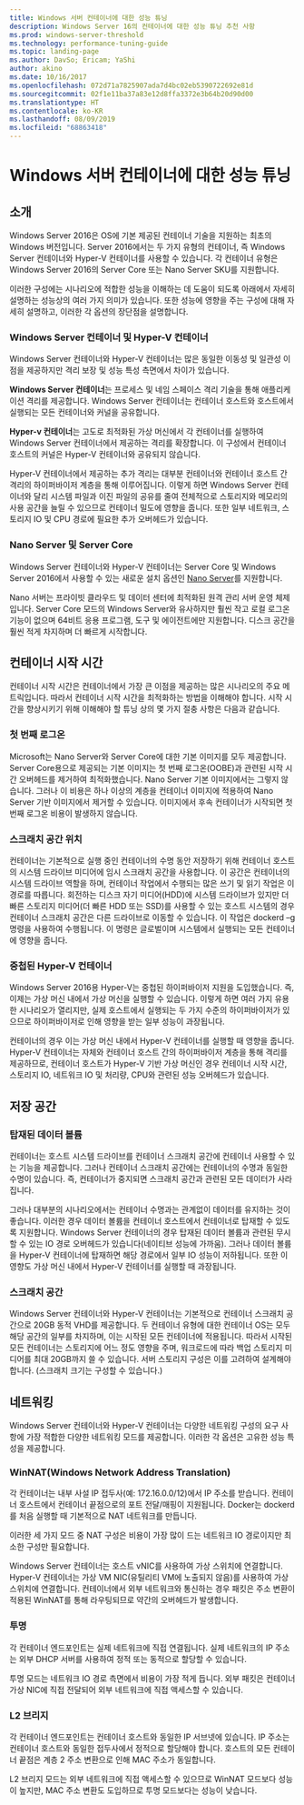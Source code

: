 ```yaml
---
title: Windows 서버 컨테이너에 대한 성능 튜닝
description: Windows Server 16의 컨테이너에 대한 성능 튜닝 추천 사항
ms.prod: windows-server-threshold
ms.technology: performance-tuning-guide
ms.topic: landing-page
ms.author: DavSo; Ericam; YaShi
author: akino
ms.date: 10/16/2017
ms.openlocfilehash: 072d71a7825907ada7d4bc02eb5390722692e81d
ms.sourcegitcommit: 02f1e11ba37a83e12d8ffa3372e3b64b20d90d00
ms.translationtype: HT
ms.contentlocale: ko-KR
ms.lasthandoff: 08/09/2019
ms.locfileid: "68863418"
---
```

# <a name="performance-tuning-windows-server-containers"></a>Windows 서버 컨테이너에 대한 성능 튜닝

## <a name="introduction"></a>소개
Windows Server 2016은 OS에 기본 제공된 컨테이너 기술을 지원하는 최초의 Windows 버전입니다. Server 2016에서는 두 가지 유형의 컨테이너, 즉 Windows Server 컨테이너와 Hyper-V 컨테이너를 사용할 수 있습니다. 각 컨테이너 유형은 Windows Server 2016의 Server Core 또는 Nano Server SKU를 지원합니다. 

이러한 구성에는 시나리오에 적합한 성능을 이해하는 데 도움이 되도록 아래에서 자세히 설명하는 성능상의 여러 가지 의미가 있습니다. 또한 성능에 영향을 주는 구성에 대해 자세히 설명하고, 이러한 각 옵션의 장단점을 설명합니다.

### <a name="windows-server-container-and-hyper-v-containers"></a>Windows Server 컨테이너 및 Hyper-V 컨테이너

Windows Server 컨테이너와 Hyper-V 컨테이너는 많은 동일한 이동성 및 일관성 이점을 제공하지만 격리 보장 및 성능 특성 측면에서 차이가 있습니다.

**Windows Server 컨테이너**는 프로세스 및 네임 스페이스 격리 기술을 통해 애플리케이션 격리를 제공합니다. Windows Server 컨테이너는 컨테이너 호스트와 호스트에서 실행되는 모든 컨테이너와 커널을 공유합니다.

**Hyper-v 컨테이너**는 고도로 최적화된 가상 머신에서 각 컨테이너를 실행하여 Windows Server 컨테이너에서 제공하는 격리를 확장합니다. 이 구성에서 컨테이너 호스트의 커널은 Hyper-V 컨테이너와 공유되지 않습니다.

Hyper-V 컨테이너에서 제공하는 추가 격리는 대부분 컨테이너와 컨테이너 호스트 간 격리의 하이퍼바이저 계층을 통해 이루어집니다. 이렇게 하면 Windows Server 컨테이너와 달리 시스템 파일과 이진 파일의 공유를 줄여 전체적으로 스토리지와 메모리의 사용 공간을 늘릴 수 있으므로 컨테이너 밀도에 영향을 줍니다. 또한 일부 네트워크, 스토리지 IO 및 CPU 경로에 필요한 추가 오버헤드가 있습니다.

### <a name="nano-server-and-server-core"></a>Nano Server 및 Server Core

Windows Server 컨테이너와 Hyper-V 컨테이너는 Server Core 및 Windows Server 2016에서 사용할 수 있는 새로운 설치 옵션인 [Nano Server](https://technet.microsoft.com/windows-server-docs/compute/nano-server/getting-started-with-nano-server)를 지원합니다. 

Nano 서버는 프라이빗 클라우드 및 데이터 센터에 최적화된 원격 관리 서버 운영 체제입니다. Server Core 모드의 Windows Server와 유사하지만 훨씬 작고 로컬 로그온 기능이 없으며 64비트 응용 프로그램, 도구 및 에이전트에만 지원합니다. 디스크 공간을 훨씬 적게 차지하며 더 빠르게 시작합니다.

## <a name="container-start-up-time"></a>컨테이너 시작 시간
컨테이너 시작 시간은 컨테이너에서 가장 큰 이점을 제공하는 많은 시나리오의 주요 메트릭입니다. 따라서 컨테이너 시작 시간을 최적화하는 방법을 이해해야 합니다. 시작 시간을 향상시키기 위해 이해해야 할 튜닝 상의 몇 가지 절충 사항은 다음과 같습니다.

### <a name="first-logon"></a>첫 번째 로그온

Microsoft는 Nano Server와 Server Core에 대한 기본 이미지를 모두 제공합니다. Server Core용으로 제공되는 기본 이미지는 첫 번째 로그온(OOBE)과 관련된 시작 시간 오버헤드를 제거하여 최적화했습니다. Nano Server 기본 이미지에서는 그렇지 않습니다. 그러나 이 비용은 하나 이상의 계층을 컨테이너 이미지에 적용하여 Nano Server 기반 이미지에서 제거할 수 있습니다. 이미지에서 후속 컨테이너가 시작되면 첫 번째 로그온 비용이 발생하지 않습니다.
### <a name="scratch-space-location"></a>스크래치 공간 위치

컨테이너는 기본적으로 실행 중인 컨테이너의 수명 동안 저장하기 위해 컨테이너 호스트의 시스템 드라이브 미디어에 임시 스크래치 공간을 사용합니다. 이 공간은 컨테이너의 시스템 드라이브 역할을 하며, 컨테이너 작업에서 수행되는 많은 쓰기 및 읽기 작업은 이 경로를 따릅니다. 회전하는 디스크 자기 미디어(HDD)에 시스템 드라이브가 있지만 더 빠른 스토리지 미디어(더 빠른 HDD 또는 SSD)를 사용할 수 있는 호스트 시스템의 경우 컨테이너 스크래치 공간은 다른 드라이브로 이동할 수 있습니다. 이 작업은 dockerd –g 명령을 사용하여 수행됩니다. 이 명령은 글로벌이며 시스템에서 실행되는 모든 컨테이너에 영향을 줍니다.

### <a name="nested-hyper-v-containers"></a>중첩된 Hyper-V 컨테이너
Windows Server 2016용 Hyper-V는 중첩된 하이퍼바이저 지원을 도입했습니다. 즉, 이제는 가상 머신 내에서 가상 머신을 실행할 수 있습니다. 이렇게 하면 여러 가지 유용한 시나리오가 열리지만, 실제 호스트에서 실행되는 두 가지 수준의 하이퍼바이저가 있으므로 하이퍼바이저로 인해 영향을 받는 일부 성능이 과장됩니다.

컨테이너의 경우 이는 가상 머신 내에서 Hyper-V 컨테이너를 실행할 때 영향을 줍니다. Hyper-V 컨테이너는 자체와 컨테이너 호스트 간의 하이퍼바이저 계층을 통해 격리를 제공하므로, 컨테이너 호스트가 Hyper-V 기반 가상 머신인 경우 컨테이너 시작 시간, 스토리지 IO, 네트워크 IO 및 처리량, CPU와 관련된 성능 오버헤드가 있습니다.

## <a name="storage"></a>저장 공간
### <a name="mounted-data-volumes"></a>탑재된 데이터 볼륨

컨테이너는 호스트 시스템 드라이브를 컨테이너 스크래치 공간에 컨테이너 사용할 수 있는 기능을 제공합니다. 그러나 컨테이너 스크래치 공간에는 컨테이너의 수명과 동일한 수명이 있습니다. 즉, 컨테이너가 중지되면 스크래치 공간과 관련된 모든 데이터가 사라집니다.

그러나 대부분의 시나리오에서는 컨테이너 수명과는 관계없이 데이터를 유지하는 것이 좋습니다. 이러한 경우 데이터 볼륨을 컨테이너 호스트에서 컨테이너로 탑재할 수 있도록 지원합니다. Windows Server 컨테이너의 경우 탑재된 데이터 볼륨과 관련된 무시할 수 있는 IO 경로 오버헤드가 있습니다(네이티브 성능에 가까움). 그러나 데이터 볼륨을 Hyper-V 컨테이너에 탑재하면 해당 경로에서 일부 IO 성능이 저하됩니다. 또한 이 영향도 가상 머신 내에서 Hyper-V 컨테이너를 실행할 때 과장됩니다.

### <a name="scratch-space"></a>스크래치 공간

Windows Server 컨테이너와 Hyper-V 컨테이너는 기본적으로 컨테이너 스크래치 공간으로 20GB 동적 VHD를 제공합니다. 두 컨테이너 유형에 대한 컨테이너 OS는 모두 해당 공간의 일부를 차지하며, 이는 시작된 모든 컨테이너에 적용됩니다. 따라서 시작된 모든 컨테이너는 스토리지에 어느 정도 영향을 주며, 워크로드에 따라 백업 스토리지 미디어를 최대 20GB까지 쓸 수 있습니다. 서버 스토리지 구성은 이를 고려하여 설계해야 합니다.
(스크래치 크기는 구성할 수 있습니다.)

## <a name="networking"></a>네트워킹
Windows Server 컨테이너와 Hyper-V 컨테이너는 다양한 네트워킹 구성의 요구 사항에 가장 적합한 다양한 네트워킹 모드를 제공합니다. 이러한 각 옵션은 고유한 성능 특성을 제공합니다.

### <a name="windows-network-address-translation-winnat"></a>WinNAT(Windows Network Address Translation)

각 컨테이너는 내부 사설 IP 접두사(예: 172.16.0.0/12)에서 IP 주소를 받습니다. 컨테이너 호스트에서 컨테이너 끝점으로의 포트 전달/매핑이 지원됩니다. Docker는 dockerd를 처음 실행할 때 기본적으로 NAT 네트워크를 만듭니다.

이러한 세 가지 모드 중 NAT 구성은 비용이 가장 많이 드는 네트워크 IO 경로이지만 최소한 구성만 필요합니다. 

Windows Server 컨테이너는 호스트 vNIC를 사용하여 가상 스위치에 연결합니다. Hyper-V 컨테이너는 가상 VM NIC(유틸리티 VM에 노출되지 않음)를 사용하여 가상 스위치에 연결합니다. 컨테이너에서 외부 네트워크와 통신하는 경우 패킷은 주소 변환이 적용된 WinNAT를 통해 라우팅되므로 약간의 오버헤드가 발생합니다.

### <a name="transparent"></a>투명

각 컨테이너 엔드포인트는 실제 네트워크에 직접 연결됩니다. 실제 네트워크의 IP 주소는 외부 DHCP 서버를 사용하여 정적 또는 동적으로 할당할 수 있습니다.

투명 모드는 네트워크 IO 경로 측면에서 비용이 가장 적게 듭니다. 외부 패킷은 컨테이너 가상 NIC에 직접 전달되어 외부 네트워크에 직접 액세스할 수 있습니다.

### <a name="l2-bridge"></a>L2 브리지
각 컨테이너 엔드포인트는 컨테이너 호스트와 동일한 IP 서브넷에 있습니다. IP 주소는 컨테이너 호스트와 동일한 접두사에서 정적으로 할당해야 합니다. 호스트의 모든 컨테이너 끝점은 계층 2 주소 변환으로 인해 MAC 주소가 동일합니다.

L2 브리지 모드는 외부 네트워크에 직접 액세스할 수 있으므로 WinNAT 모드보다 성능이 높지만, MAC 주소 변환도 도입하므로 투명 모드보다는 성능이 낮습니다.




